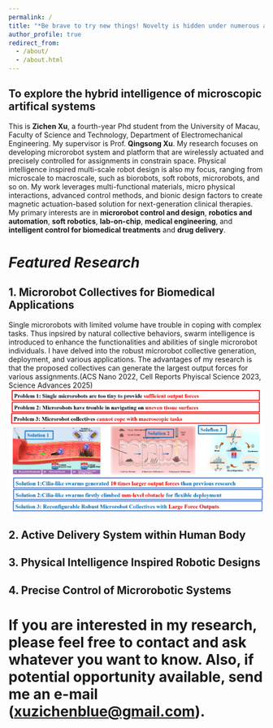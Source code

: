 ```yaml
---
permalink: /
title: "*Be brave to try new things! Novelty is hidden under numerous attempts*"
author_profile: true
redirect_from: 
  - /about/
  - /about.html
---
```

##  To explore the hybrid intelligence of microscopic artifical systems 
This is **Zichen Xu**, a fourth-year Phd student from the University of Macau, Faculty of Science and Technology, Department of Electromechanical Engineering. My supervisor is Prof. **Qingsong Xu**. 
My research focuses on developing microrobot system and platform that are wirelessly actuated and precisely controlled for assignments in constrain space. Physical intelligence inspired multi-scale robot design is also my focus, ranging from microscale to macroscale, such as biorobots, soft robots, microrobots, and so on. My work leverages multi-functional materials, micro physical interactions, advanced control methods, and bionic design factors to create magnetic actuation-based solution for next-generation clinical therapies. My primary interests are in **microrobot control and design**, **robotics and automation**, **soft robotics**, **lab-on-chip**, **medical engineering**, and **intelligent control for biomedical treatments** and **drug delivery**.

*Featured Research*
======
## 1. Microrobot Collectives for Biomedical Applications 
Single microrobots with limited volume have trouble in coping with complex tasks. Thus inpsired by natural collective behaviors, swarm intelligence is introduced to enhance the functionalities and abilities of single microrobot individuals. I have delved into the robust microrobot collective generation, deployment, and various applications. The advantages of my research is that the proposed collectives can generate the largest output forces for various assignments.(ACS Nano 2022, Cell Reports Phyiscal Science 2023, Science Advances 2025)
![Res1](images/Res1.png "Microrobot Collectives") 
## 2. Active Delivery System within Human Body 

## 3. Physical Intelligence Inspired Robotic Designs

## 4. Precise Control of Microrobotic Systems


If you are interested in my research, please feel free to contact and ask whatever you want to know. Also, if potential opportunity available, send me an e-mail (xuzichenblue@gmail.com).
=====
